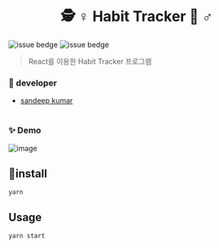 <h1 align="center">🕵️ ♀️ Habit Tracker 🙋 ♂️ </h1>

![issue bedge](https://img.shields.io/badge/yarn-v%201.22.10-orange)
![issue bedge](https://img.shields.io/badge/node-v%204.14.0-brightgreen)


> React를 이용한 Habit Tracker 프로그램  <br /> 

### 🎅 developer
 - [sandeep kumar](https://github.com/umraosandeep999)<br /> <br /> 
 
### ✨ Demo 

![image](https://user-images.githubusercontent.com/71692593/134509717-48f8a1de-22ef-440c-b9bf-c377cbb844d6.png)





## 🚀install
`yarn`


## Usage
`yarn start`
